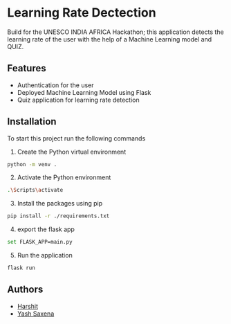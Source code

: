 # Learning Rate Dectection

Build for the UNESCO INDIA AFRICA Hackathon; this application detects the learning rate of the user with the help of a Machine Learning model and QUIZ.

## Features

- Authentication for the user
- Deployed Machine Learning Model using Flask
- Quiz application for learning rate detection

## Installation

To start this project run the following commands

1. Create the Python virtual environment

```bash
python -m venv .
```

2. Activate the Python environment

```bash
.\Scripts\activate
```

3. Install the packages using pip

```bash
pip install -r ./requirements.txt
```

4. export the flask app

```bash
set FLASK_APP=main.py
```

5. Run the application

```bash
flask run
```

## Authors

- [Harshit](https://github.com/harshit-070)
- [Yash Saxena](https://github.com/YashSaxena21)
